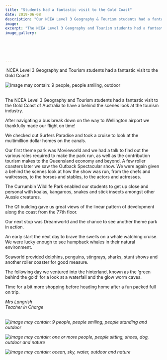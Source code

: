 ```yaml
---
title: "Students had a fantastic visit to the Gold Coast"
date: 2019-06-08
description: "Our NCEA Level 3 Geography & Tourism students had a fantastic visit to the Gold Coast of Australia to have a behind the..."
image: 
excerpt: "The NCEA Level 3 Geography and Tourism students had a fantastic visit to the Gold Coast of Australia to have a behind the scenes look at the tourism industry."
image_gallery:
    
    
    
    
    
---
```


<p>&nbsp;NCEA Level 3 <span>Geography and Tourism&nbsp;</span>students had a fantastic visit to the Gold Coast!</p>
<p><img src="https://scontent-syd2-1.xx.fbcdn.net/v/t1.0-9/62568361_2251447121571120_4064304874777477120_n.jpg?_nc_cat=111&amp;_nc_eui2=AeEpcx4hGXik2yivS_q0z79Seqv0gSHpzfHaJ4G0l3VftD1P0WqG1gwFzmqTUI5kE4FmEr3LZU0EVFSh5qPr97oP5EjLlh3XplDaazKrHdlGlw&amp;_nc_ht=scontent-syd2-1.xx&amp;oh=03d92f66abc5197801340f24421bef9b&amp;oe=5D89F094" alt="Image may contain: 9 people, people smiling, outdoor" /></p>
<p><br />The NCEA Level 3 Geography and Tourism students had a fantastic visit to the Gold Coast of Australia to have a behind the scenes look at the tourism industry.</p>
<p>After navigating a bus break down on the way to Wellington airport we thankfully made our flight on time!</p>
<p>We checked out Surfers Paradise and took a cruise to look at the multimillion dollar homes on the canals.</p>
<p>Our first theme park was Movieworld and we had a talk to find out the various roles required to make the park run, as well as the contribution tourism makes to the Queensland economy and beyond. A few roller coasters later we saw the Outback Spectacular show. We were again given a behind the scenes look at how the show was run, from the chefs and waitresses, to the horses and stables, to the actors and actresses.</p>
<p>The Currumbin Wildlife Park enabled our students to get up close and personal with koalas, kangaroos, snakes and stick insects amongst other Aussie creatures.</p>
<p>The Q1 building gave us great views of the linear pattern of development along the coast from the 77th floor.</p>
<p>Our next stop was Dreamworld and the chance to see another theme park in action.</p>
<p>An early start the next day to brave the swells on a whale watching cruise. We were lucky enough to see humpback whales in their natural environment.</p>
<p>Seaworld provided dolphins, penguins, stingrays, sharks, stunt shows and another roller coaster for good measure.</p>
<p>The following day we ventured into the hinterland, known as the &lsquo;green behind the gold&rsquo; for a look at a waterfall and the glow worm caves.</p>
<p>Time for a bit more shopping before heading home after a fun packed full on trip.</p>
<p><em>Mrs Langrish</em><br /><em> Teacher in Charge<br /><br /></em></p>
<p><em><img src="https://scontent-syd2-1.xx.fbcdn.net/v/t1.0-9/62473173_2251447084904457_6490318156945424384_n.jpg?_nc_cat=108&amp;_nc_eui2=AeHpJOL1TwPuwCag-tQlRH23G-tK5UpA-QjcsitbbhyH_axG2nYscGSv2NizfR67_oPq3J7QbtTueeKsbkkhiPBx9xdcsy4cCUT05UL4yBbmSA&amp;_nc_ht=scontent-syd2-1.xx&amp;oh=cf02a25b294695b9e27cf82f694abf6a&amp;oe=5D8ACAC0" alt="Image may contain: 9 people, people smiling, people standing and outdoor" /></em></p>
<p><em><img src="https://scontent-syd2-1.xx.fbcdn.net/v/t1.0-9/62398521_2251447334904432_7031422991871246336_n.jpg?_nc_cat=105&amp;_nc_eui2=AeGNx6Aam3OVCVhjEDY59Tk2tWTw1Wzc5nSCyyQAYsh600FIyj-kIFEgRe3S89m43G9lU-8Jk4AyrhePEv8NS25r3WebvjabF0sOEariQ_NtGg&amp;_nc_ht=scontent-syd2-1.xx&amp;oh=b613e809ea82f386bb382d1b578a3f22&amp;oe=5D93CF0D" alt="Image may contain: one or more people, people sitting, shoes, dog, outdoor and nature" /></em></p>
<p><em><img src="https://scontent-syd2-1.xx.fbcdn.net/v/t1.0-9/62213674_2251448118237687_1946929295414788096_n.jpg?_nc_cat=108&amp;_nc_eui2=AeHkFZjw-cyZtlAHgUMEwq7XWdONvGsp4d5qfgbgxnZB2XCGzRLTS0T1h9Tg1R6dYuRCTV2DHcRQnXylvEF5FujTAacCXPNwr6WTlqE5-hmGCA&amp;_nc_ht=scontent-syd2-1.xx&amp;oh=b03f64914827da53cfa9a01709982cda&amp;oe=5D8EA6D9" alt="Image may contain: ocean, sky, water, outdoor and nature" /></em></p>
<p><em><br /></em></p>

